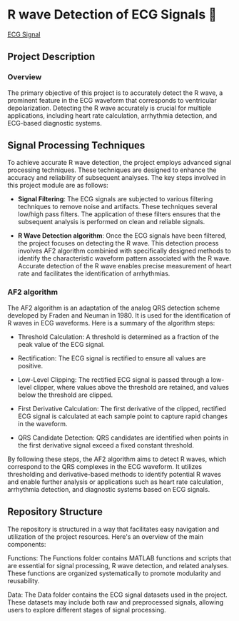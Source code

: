 # R wave Detection of ECG Signals 💓

[ECG Signal](https://github.com/Yuvalmaster/ECG-Rwave-Detection/assets/121662835/56a1c689-f4f1-4133-aa4f-2c0ee2dc9c19)

## Project Description
### Overview
The primary objective of this project is to accurately detect the R wave, a prominent feature in the ECG waveform that corresponds to ventricular depolarization. Detecting the R wave accurately is crucial for multiple applications, including heart rate calculation, arrhythmia detection, and ECG-based diagnostic systems.

## Signal Processing Techniques
To achieve accurate R wave detection, the project employs advanced signal processing techniques. These techniques are designed to enhance the accuracy and reliability of subsequent analyses. The key steps involved in this project module are as follows:

* **Signal Filtering**: The ECG signals are subjected to various filtering techniques to remove noise and artifacts. These techniques several low/high pass filters. The application of these filters ensures that the subsequent analysis is performed on clean and reliable signals.

* **R Wave Detection algorithm**: Once the ECG signals have been filtered, the project focuses on detecting the R wave. This detection process involves AF2 algorithm combinied with specifically designed methods to identify the characteristic waveform pattern associated with the R wave. Accurate detection of the R wave enables precise measurement of heart rate and facilitates the identification of arrhythmias.

### AF2 algorithm
The AF2 algorithm is an adaptation of the analog QRS detection scheme developed by Fraden and Neuman in 1980. It is used for the identification of R waves in ECG waveforms. Here is a summary of the algorithm steps:

* Threshold Calculation: A threshold is determined as a fraction of the peak value of the ECG signal.

* Rectification: The ECG signal is rectified to ensure all values are positive.

* Low-Level Clipping: The rectified ECG signal is passed through a low-level clipper, where values above the threshold are retained, and values below the threshold are clipped.

* First Derivative Calculation: The first derivative of the clipped, rectified ECG signal is calculated at each sample point to capture rapid changes in the waveform.

* QRS Candidate Detection: QRS candidates are identified when points in the first derivative signal exceed a fixed constant threshold.

By following these steps, the AF2 algorithm aims to detect R waves, which correspond to the QRS complexes in the ECG waveform. It utilizes thresholding and derivative-based methods to identify potential R waves and enable further analysis or applications such as heart rate calculation, arrhythmia detection, and diagnostic systems based on ECG signals.

## Repository Structure
The repository is structured in a way that facilitates easy navigation and utilization of the project resources. Here's an overview of the main components:

Functions: The Functions folder contains MATLAB functions and scripts that are essential for signal processing, R wave detection, and related analyses. These functions are organized systematically to promote modularity and reusability.

Data: The Data folder contains the ECG signal datasets used in the project. These datasets may include both raw and preprocessed signals, allowing users to explore different stages of signal processing.

